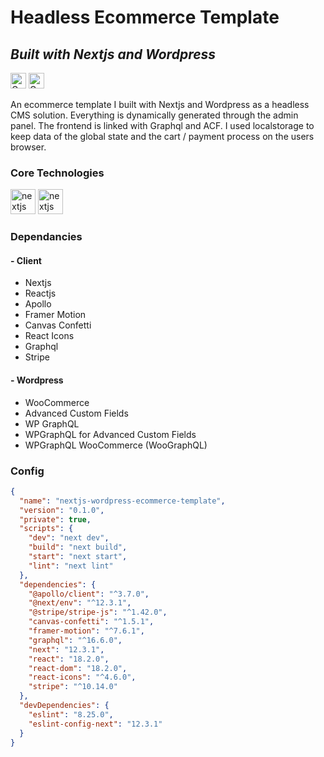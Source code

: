 # Headless Ecommerce Template
## _Built with Nextjs and Wordpress_



<a href="https://domvournias.dev/projects/nextjs-ecommerce-template" rel="nofollow"><img src="https://img.shields.io/badge/-Case%20Study-blue" alt="Go to - Live Site" data-canonical-src="https://img.shields.io/badge/-Case%20Study-blue" style="max-width: 100%; height: 25px;"></a>
<a href="https://nextjs-wordpress-ecommerce-template.vercel.app/" rel="nofollow"><img src="https://img.shields.io/badge/-Live%20Demo-brightgreen" alt="Go to - Live Site" data-canonical-src="https://img.shields.io/badge/-Live%20Demo-brightgreen" style="max-width: 100%; height: 25px;"></a>

An ecommerce template I built with Nextjs and Wordpress as a headless CMS solution. Everything is dynamically generated through the admin panel. The frontend is linked with Graphql and ACF. I used localstorage to keep data of the global state and the cart / payment process on the users browser. 

### Core Technologies
<div>
<img src="https://cdn.jsdelivr.net/gh/devicons/devicon/icons/nextjs/nextjs-original.svg" style="width: 40px; height: 40px; " alt="nextjs wordpress"/>
<img src="https://cdn.jsdelivr.net/gh/devicons/devicon/icons/wordpress/wordpress-plain.svg" style="width: 40px; height: 40px;" alt="nextjs wordpress"/>
</div>

### Dependancies

#### - Client
- Nextjs
- Reactjs
- Apollo
- Framer Motion
- Canvas Confetti
- React Icons
- Graphql
- Stripe

#### - Wordpress
- WooCommerce
- Advanced Custom Fields
- WP GraphQL
- WPGraphQL for Advanced Custom Fields
- WPGraphQL WooCommerce (WooGraphQL)


### Config

```json
{
  "name": "nextjs-wordpress-ecommerce-template",
  "version": "0.1.0",
  "private": true,
  "scripts": {
    "dev": "next dev",
    "build": "next build",
    "start": "next start",
    "lint": "next lint"
  },
  "dependencies": {
    "@apollo/client": "^3.7.0",
    "@next/env": "^12.3.1",
    "@stripe/stripe-js": "^1.42.0",
    "canvas-confetti": "^1.5.1",
    "framer-motion": "^7.6.1",
    "graphql": "^16.6.0",
    "next": "12.3.1",
    "react": "18.2.0",
    "react-dom": "18.2.0",
    "react-icons": "^4.6.0",
    "stripe": "^10.14.0"
  },
  "devDependencies": {
    "eslint": "8.25.0",
    "eslint-config-next": "12.3.1"
  }
}
```

